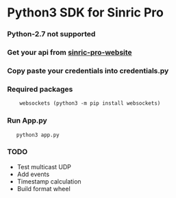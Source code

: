 #  Python3 SDK for Sinric Pro

### Python-2.7 not supported
### Get your api from [sinric-pro-website](https://sinric.pro)

### Copy paste your credentials into credentials.py

### Required packages
        websockets (python3 -m pip install websockets)

### Run App.py

       python3 app.py

### TODO

   * Test multicast UDP
   * Add events
   * Timestamp calculation 
   * Build format wheel
